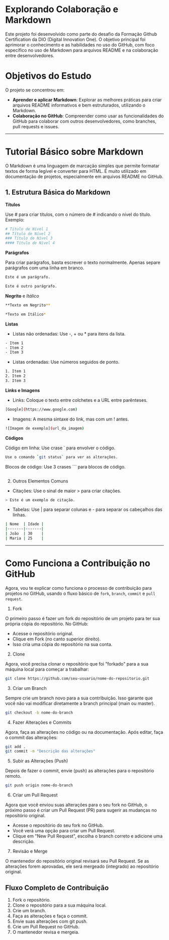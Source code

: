 # Explorando Colaboração e Markdown

Este projeto foi desenvolvido como parte do desafio da Formação Github Certification da DIO (Digital Innovation One). O objetivo principal foi aprimorar o conhecimento e as habilidades no uso do GitHub, com foco específico no uso de Markdown para arquivos README e na colaboração entre desenvolvedores.

# Objetivos do Estudo

O projeto se concentrou em:

- **Aprender e aplicar Markdown**: Explorar as melhores práticas para criar arquivos README informativos e bem estruturados, utilizando o Markdown.
- **Colaboração no GitHub**: Compreender como usar as funcionalidades do GitHub para colaborar com outros desenvolvedores, como branches, pull requests e issues.

-------

# Tutorial Básico sobre Markdown

O Markdown é uma linguagem de marcação simples que permite formatar textos de forma legível e converter para HTML. É muito utilizado em documentação de projetos, especialmente em arquivos README no GitHub.

## 1. Estrutura Básica do Markdown

**Títulos**

Use # para criar títulos, com o número de # indicando o nível do título. Exemplo:

```bash
# Título de Nível 1
## Título de Nível 2
### Título de Nível 3
#### Título de Nível 4
```

**Parágrafos**

Para criar parágrafos, basta escrever o texto normalmente. Apenas separe parágrafos com uma linha em branco.

```bash
Este é um parágrafo.

Este é outro parágrafo.
```

**Negrito** e *Itálico*

```bash
**Texto em Negrito**

*Texto em Itálico*
```

**Listas**

- Listas não ordenadas: Use -, + ou * para itens da lista.

```bash
- Item 1
- Item 2
- Item 3
```

- Listas ordenadas: Use números seguidos de ponto.

```bash
1. Item 1
2. Item 2
3. Item 3
```

**Links e Imagens**

- Links: Coloque o texto entre colchetes e a URL entre parênteses.

```bash
[Google](https://www.google.com)
```

- Imagens: A mesma sintaxe do link, mas com um ! antes.

```bash
![Imagem de exemplo](url_da_imagem)
```

**Códigos**

Código em linha: Use crase ` para envolver o código.

```bash
Use o comando `git status` para ver as alterações.
```

Blocos de código: Use 3 crases ``` para blocos de código.

```markdown
```

2. Outros Elementos Comuns


- Citações: Use o sinal de maior > para criar citações.

```bash
> Este é um exemplo de citação.
```

- Tabelas: Use | para separar colunas e - para separar os cabeçalhos das linhas.

```bash
| Nome  | Idade |
|-------|-------|
| João  | 30    |
| Maria | 25    |
```

------------------------------------------

# Como Funciona a Contribuição no GitHub

Agora, vou te explicar como funciona o processo de contribuição para projetos no GitHub, usando o fluxo básico de `fork`, `branch`, `commit` e `pull request`.

1. Fork
   
O primeiro passo é fazer um fork do repositório de um projeto para ter sua própria cópia do repositório. No GitHub:

- Acesse o repositório original.
- Clique em Fork (no canto superior direito).
- Isso cria uma cópia do repositório na sua conta.

2. Clone
   
Agora, você precisa clonar o repositório que foi "forkado" para a sua máquina local para começar a trabalhar:  

```bash
git clone https://github.com/seu-usuario/nome-do-repositorio.git
```

3. Criar um Branch

Sempre crie um branch novo para a sua contribuição. Isso garante que você não vai modificar diretamente a branch principal (main ou master).

```bash
git checkout -b nome-do-branch
```

4. Fazer Alterações e Commits

Agora, faça as alterações no código ou na documentação. Após editar, faça o commit das alterações:

```bash
git add .
git commit -m "Descrição das alterações"
```

5. Subir as Alterações (Push)

Depois de fazer o commit, envie (push) as alterações para o repositório remoto.

```bash
git push origin nome-do-branch
```

6. Criar um Pull Request

Agora que você enviou suas alterações para o seu fork no GitHub, o próximo passo é criar um Pull Request (PR) para sugerir as mudanças no repositório original.

- Acesse o repositório do seu fork no GitHub.
- Você verá uma opção para criar um Pull Request.
- Clique em "New Pull Request", escolha o branch correto e adicione uma descrição.

7. Revisão e Merge
   
O mantenedor do repositório original revisará seu Pull Request. Se as alterações forem aprovadas, ele será mergeado (integrado) ao repositório original.

## Fluxo Completo de Contribuição
1. Fork o repositório.
2. Clone o repositório para a sua máquina local.
3. Crie um branch.
4. Faça as alterações e faça o commit.
5. Envie suas alterações com git push.
6. Crie um Pull Request no GitHub.
7. O mantenedor revisa e mergeia.
